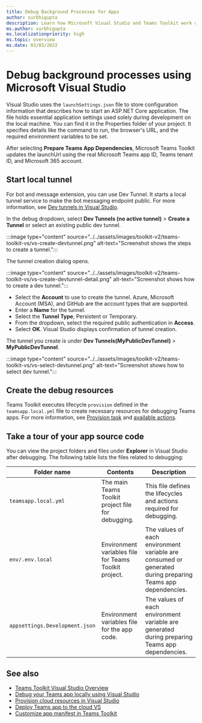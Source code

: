 ```yaml
---
title: Debug Background Processes for Apps
author: surbhigupta
description: Learn how Microsoft Visual Studio and Teams Toolkit work during local debug process. Learn how to register and configure your Teams app in Teams Toolkit.
ms.author: surbhigupta
ms.localizationpriority: high
ms.topic: overview
ms.date: 03/03/2022
---
```


# Debug background processes using Microsoft Visual Studio

Visual Studio uses the `launchSettings.json` file to store configuration information that describes how to start an ASP.NET Core application. The file holds essential application settings used solely during development on the local machine. You can find it in the Properties folder of your project. It specifies details like the command to run, the browser's URL, and the required environment variables to be set.

After selecting **Prepare Teams App Dependencies**, Microsoft Teams Toolkit updates the launchUrl using the real Microsoft Teams app ID, Teams tenant ID, and Microsoft 365 account.

## Start local tunnel

For bot and message extension, you can use Dev Tunnel. It starts a local tunnel service to make the bot messaging endpoint public. For more information, see [Dev tunnels in Visual Studio](/aspnet/core/test/dev-tunnels?view=aspnetcore&preserve-view=true).

In the debug dropdown, select **Dev Tunnels (no active tunnel)** > **Create a Tunnel** or select an existing public dev tunnel.

   :::image type="content" source="../../assets/images/toolkit-v2/teams-toolkit-vs/vs-create-devtunnel.png" alt-text="Screenshot shows the steps to create a tunnel.":::

The tunnel creation dialog opens.

   :::image type="content" source="../../assets/images/toolkit-v2/teams-toolkit-vs/vs-create-devtunnel-detail.png" alt-text="Screenshot shows how to create a dev tunnel.":::

* Select the **Account** to use to create the tunnel. Azure, Microsoft Account (MSA), and GitHub are the account types that are supported.
* Enter a **Name** for the tunnel.
* Select the **Tunnel Type**, Persistent or Temporary.
* From the dropdown, select the  required public authentication in **Access**.
* Select **OK**. Visual Studio displays confirmation of tunnel creation.

The tunnel you create is under **Dev Tunnels(MyPublicDevTunnel)** > **MyPublicDevTunnel**.

   :::image type="content" source="../../assets/images/toolkit-v2/teams-toolkit-vs/vs-select-devtunnel.png" alt-text="Screenshot shows how to select dev tunnel.":::

## Create the debug resources

Teams Toolkit executes lifecycle `provision` defined in the `teamsapp.local.yml` file to create necessary resources for debugging Teams apps. For more information, see [Provision task](https://aka.ms/teamsfx-tasks/provision) and [available actions](https://aka.ms/teamsfx-actions).

## Take a tour of your app source code

You can view the project folders and files under **Explorer** in Visual Studio after debugging. The following table lists the files related to debugging:

| Folder name| Contents| Description |
| --- | --- | --- |
| `teamsapp.local.yml` | The main Teams Toolkit project file for debugging. | This file defines the lifecycles and actions required for debugging. |
| `env/.env.local` | Environment variables file for Teams Toolkit project. | The values of each environment variable are consumed or generated during preparing Teams app dependencies. |
| `appsettings.Development.json` | Environment variables file for the app code. | The values of each environment variable are generated during preparing Teams app dependencies. |

## See also

* [Teams Toolkit Visual Studio Overview](teams-toolkit-fundamentals-vs.md)
* [Debug your Teams app locally using Visual Studio](debug-local-vs.md)
* [Provision cloud resources in Visual Studio](provision-vs.md)
* [Deploy Teams app to the cloud VS](deploy-vs.md)
* [Customize app manifest in Teams Toolkit](TeamsFx-preview-and-customize-app-manifest-vs.md)
